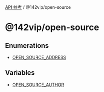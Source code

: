 [API 参考](../wiki/Home) / @142vip/open-source

# @142vip/open-source

## Enumerations

* [OPEN\_SOURCE\_ADDRESS](../wiki/@142vip.open-source.Enumeration.OPEN_SOURCE_ADDRESS)

## Variables

* [OPEN\_SOURCE\_AUTHOR](../wiki/@142vip.open-source.Variable.OPEN_SOURCE_AUTHOR)
